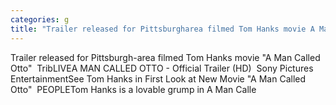 ```yaml
---
categories: g
title: "Trailer released for Pittsburgharea filmed Tom Hanks movie A Man Called Otto  TribLIVE"
---
```

Trailer released for Pittsburgh-area filmed Tom Hanks movie "A Man Called Otto"&nbsp;&nbsp;TribLIVEA MAN CALLED OTTO - Official Trailer (HD)&nbsp;&nbsp;Sony Pictures EntertainmentSee Tom Hanks in First Look at New Movie "A Man Called Otto"&nbsp;&nbsp;PEOPLETom Hanks is a lovable grump in A Man Calle